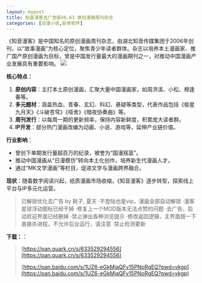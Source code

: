 ```yaml
---
layout: mypost
title: 知音漫客去广告版V6.63 原创漫画周刊杂志 
categories: [动漫小说,安卓软件]
---
```


《知音漫客》是中国知名的原创漫画周刊杂志，由湖北知音传媒集团于2006年创刊，以“故事漫画”为核心定位，聚焦青少年读者群体。杂志以培养本土漫画家、推广国产原创漫画为目标，曾是中国发行量最大的漫画期刊之一，对推动中国漫画产业发展具有重要影响。
![](https://gcore.jsdelivr.net/gh/jikcc/jikcc.github.io//IMG/20250316210053548.jpg)

**核心特点：**  
1. **原创内容**：主打本土原创漫画，汇聚大量中国漫画家，如周洪滨、小松、穆逢春等。  
2. **多元题材**：涵盖热血、青春、玄幻、科幻、悬疑等类型，代表作品包括《偷星九月天》《斗破苍穹》《哑舍》《暗夜协奏曲》等。  
3. **周刊发行**：以每周一期的更新频率，保持内容新鲜度，积累庞大读者群。  
4. **IP开发**：部分热门漫画改编为动画、小说、游戏等，延伸产业链价值。  

**行业影响**：  
- 曾创下单期发行量超百万的纪录，被誉为“国漫摇篮”。  
- 推动中国漫画从“日漫模仿”转向本土化创作，培养新生代漫画人才。  
- 通过“MK文学漫画”等栏目，促进文学与漫画跨界融合。  

**现状**：随着数字阅读兴起，纸质漫画市场收缩，《知音漫客》逐步转型，探索线上平台与IP多元化运营。

> 已解锁优化去广告
 by 耗子, 夏天
·不登陆也是vip，漫画全部自动解锁
·漫客星球浮动图标已经干掉
·修复上一个MOD版本无法点赞的问题
·去广告，启动欢迎界面已经删掉
·禁止弹出各种浏览提示
·修改返回逻辑，主界面按一下直接杀进程，不允许后台运行，请注意
·禁止检测更新

**下载：**：

> [https://pan.quark.cn/s/633529294556](https://pan.quark.cn/s/633529294556)
> 
> [https://pan.baidu.com/s/1UZ6-eGkMjaQFv15PNoRgEQ?pwd=vkgp](https://pan.baidu.com/s/1UZ6-eGkMjaQFv15PNoRgEQ?pwd=vkgp)

